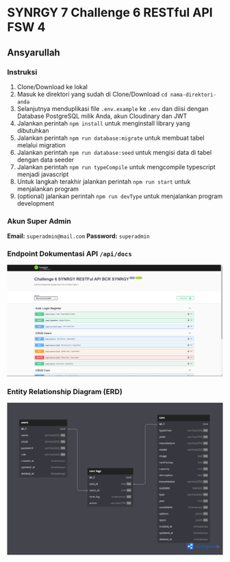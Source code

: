 # SYNRGY 7 Challenge 6 RESTful API FSW 4
## Ansyarullah

### Instruksi

1. Clone/Download ke lokal
2. Masuk ke direktori yang sudah di Clone/Download `cd nama-direktori-anda`
3. Selanjutnya menduplikasi file `.env.example` ke `.env` dan diisi dengan Database PostgreSQL milik Anda, akun Cloudinary dan JWT
4. Jalankan perintah `npm install` untuk menginstall library yang dibutuhkan
5. Jalankan perintah `npm run database:migrate` untuk membuat tabel melalui migration
6. Jalankan perintah `npm run database:seed` untuk mengisi data di tabel dengan data seeder
7. Jalankan perintah `npm run typeCompile` untuk mengcompile typescript menjadi javascript
8. Untuk langkah terakhir jalankan perintah `npm run start` untuk menjalankan program
9. (optional) jalankan perintah `npm run devType` untuk menjalankan program development

### Akun Super Admin
**Email:** `superadmin@mail.com` **Password:** `superadmin`

### Endpoint Dokumentasi API `/api/docs`
![](./DOCS-API-SwaggerUI.png)

### Entity Relationship Diagram (ERD)
![](./ERD-Challenge-6-SYNRGY.png)
